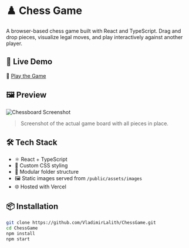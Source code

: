 # ♟️ Chess Game







A browser-based chess game built with React and TypeScript. Drag and drop pieces, visualize legal moves, and play interactively against another player.








## 🚀 Live Demo





🔗 [Play the Game](https://chess-vladimirlalith.vercel.app/)







## 🖼️ Preview





![Chessboard Screenshot](https://github.com/user-attachments/assets/80247656-54ef-4796-9c74-a211c132a858)





> Screenshot of the actual game board with all pieces in place.






## 🛠️ Tech Stack



- ⚛️ React + TypeScript
- 🎨 Custom CSS styling
- 📁 Modular folder structure
- 🖼️ Static images served from `/public/assets/images`
- 🌐 Hosted with Vercel





## 📦 Installation

```bash
git clone https://github.com/VladimirLalith/ChessGame.git
cd ChessGame
npm install
npm start
  
 

